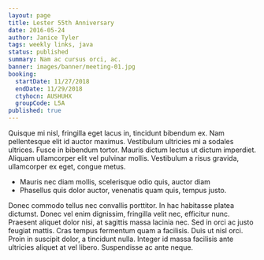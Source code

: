 ```yaml
---
layout: page
title: Lester 55th Anniversary
date: 2016-05-24
author: Janice Tyler
tags: weekly links, java
status: published
summary: Nam ac cursus orci, ac.
banner: images/banner/meeting-01.jpg
booking:
  startDate: 11/27/2018
  endDate: 11/29/2018
  ctyhocn: AUSHUHX
  groupCode: L5A
published: true
---
```

Quisque mi nisl, fringilla eget lacus in, tincidunt bibendum ex. Nam pellentesque elit id auctor maximus. Vestibulum ultricies mi a sodales ultrices. Fusce in bibendum tortor. Mauris dictum lectus ut dictum imperdiet. Aliquam ullamcorper elit vel pulvinar mollis. Vestibulum a risus gravida, ullamcorper ex eget, congue metus.

* Mauris nec diam mollis, scelerisque odio quis, auctor diam
* Phasellus quis dolor auctor, venenatis quam quis, tempus justo.

Donec commodo tellus nec convallis porttitor. In hac habitasse platea dictumst. Donec vel enim dignissim, fringilla velit nec, efficitur nunc. Praesent aliquet dolor nisi, at sagittis massa lacinia nec. Sed in orci ac justo feugiat mattis. Cras tempus fermentum quam a facilisis. Duis ut nisl orci. Proin in suscipit dolor, a tincidunt nulla. Integer id massa facilisis ante ultricies aliquet at vel libero. Suspendisse ac ante neque.
